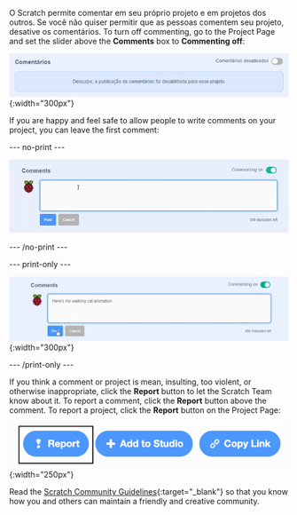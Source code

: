 O Scratch permite comentar em seu próprio projeto e em projetos dos outros. Se você não quiser permitir que as pessoas comentem seu projeto, desative os comentários. To turn off commenting, go to the Project Page and set the slider above the **Comments** box to **Commenting off**:

![The slider above the 'Comments' box is in the 'Commenting off' position. A message is shown saying "Sorry, comment posting has been turned off for this project."](images/comments-off.png){:width="300px"}

If you are happy and feel safe to allow people to write comments on your project, you can leave the first comment:

--- no-print ---

![Typing "Here's my walking cat animation" in the 'Comments' box, then clicking the blue 'Post' button below the comment to post it. The slider above the 'Comments' box is in the 'Commenting on' position.](images/add_comments.gif)

--- /no-print ---

--- print-only ---

![Clicking the blue 'Post' button below the comment to post it. The slider above the 'Comments' box is in the 'Commenting on' position.](images/add_comments.png){:width="300px"}

--- /print-only ---

If you think a comment or project is mean, insulting, too violent, or otherwise inappropriate, click the **Report** button to let the Scratch Team know about it. To report a comment, click the **Report** button above the comment. To report a project, click the **Report** button on the Project Page:

![O botão "Denunciar" destacado.](images/add_report.png){:width="250px"}

Read the [Scratch Community Guidelines](https://scratch.mit.edu/community_guidelines){:target="_blank"} so that you know how you and others can maintain a friendly and creative community.
